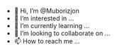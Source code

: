 - 👋 Hi, I’m @Muborizjon
- 👀 I’m interested in ...
- 🌱 I’m currently learning ...
- 💞️ I’m looking to collaborate on ...
- 📫 How to reach me ...

<!---
Muborizjon/Muborizjon is a ✨ special ✨ repository because its `README.md` (this file) appears on your GitHub profile.
You can click the Preview link to take a look at your changes.
--->

